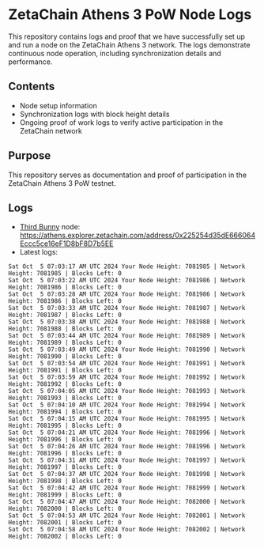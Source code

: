 # ZetaChain Athens 3 PoW Node Logs
This repository contains logs and proof that we have successfully set up and run a node on the ZetaChain Athens 3 network. The logs demonstrate continuous node operation, including synchronization details and performance.

## Contents
- Node setup information
- Synchronization logs with block height details
- Ongoing proof of work logs to verify active participation in the ZetaChain network

## Purpose
This repository serves as documentation and proof of participation in the ZetaChain Athens 3 PoW testnet.

## Logs

- [Third Bunny](https://thirdbunny.xyz/) node: https://athens.explorer.zetachain.com/address/0x225254d35dE666064Eccc5ce16eF1D8bF8D7b5EE
- Latest logs:
```
Sat Oct  5 07:03:17 AM UTC 2024 Your Node Height: 7081985 | Network Height: 7081985 | Blocks Left: 0
Sat Oct  5 07:03:22 AM UTC 2024 Your Node Height: 7081986 | Network Height: 7081986 | Blocks Left: 0
Sat Oct  5 07:03:28 AM UTC 2024 Your Node Height: 7081986 | Network Height: 7081986 | Blocks Left: 0
Sat Oct  5 07:03:33 AM UTC 2024 Your Node Height: 7081987 | Network Height: 7081987 | Blocks Left: 0
Sat Oct  5 07:03:38 AM UTC 2024 Your Node Height: 7081988 | Network Height: 7081988 | Blocks Left: 0
Sat Oct  5 07:03:44 AM UTC 2024 Your Node Height: 7081989 | Network Height: 7081989 | Blocks Left: 0
Sat Oct  5 07:03:49 AM UTC 2024 Your Node Height: 7081990 | Network Height: 7081990 | Blocks Left: 0
Sat Oct  5 07:03:54 AM UTC 2024 Your Node Height: 7081991 | Network Height: 7081991 | Blocks Left: 0
Sat Oct  5 07:03:59 AM UTC 2024 Your Node Height: 7081992 | Network Height: 7081992 | Blocks Left: 0
Sat Oct  5 07:04:05 AM UTC 2024 Your Node Height: 7081993 | Network Height: 7081993 | Blocks Left: 0
Sat Oct  5 07:04:10 AM UTC 2024 Your Node Height: 7081994 | Network Height: 7081994 | Blocks Left: 0
Sat Oct  5 07:04:15 AM UTC 2024 Your Node Height: 7081995 | Network Height: 7081995 | Blocks Left: 0
Sat Oct  5 07:04:21 AM UTC 2024 Your Node Height: 7081996 | Network Height: 7081996 | Blocks Left: 0
Sat Oct  5 07:04:26 AM UTC 2024 Your Node Height: 7081996 | Network Height: 7081996 | Blocks Left: 0
Sat Oct  5 07:04:31 AM UTC 2024 Your Node Height: 7081997 | Network Height: 7081997 | Blocks Left: 0
Sat Oct  5 07:04:37 AM UTC 2024 Your Node Height: 7081998 | Network Height: 7081998 | Blocks Left: 0
Sat Oct  5 07:04:42 AM UTC 2024 Your Node Height: 7081999 | Network Height: 7081999 | Blocks Left: 0
Sat Oct  5 07:04:47 AM UTC 2024 Your Node Height: 7082000 | Network Height: 7082000 | Blocks Left: 0
Sat Oct  5 07:04:53 AM UTC 2024 Your Node Height: 7082001 | Network Height: 7082001 | Blocks Left: 0
Sat Oct  5 07:04:58 AM UTC 2024 Your Node Height: 7082002 | Network Height: 7082002 | Blocks Left: 0
```
